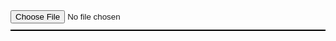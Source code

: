 <!DOCTYPE html>
<html lang="en">
<head>
    <meta charset="UTF-8">
    <title>YOLOv8 Object Detection</title>
    <script src="https://cdn.jsdelivr.net/npm/onnxruntime-web/dist/ort.min.js"></script>
    <style>
      canvas {
          display:block;
          border: 1px solid black;
          margin-top:10px;
      }
    </style>
</head>
<body>
    <input id="uploadInput" type="file"/>
    <canvas></canvas>
    <script>
      /**
       * "Upload" button onClick handler: uploads selected image file
       * to backend, receives array of detected objects
       * and draws them on top of image
       */
       const input = document.getElementById("uploadInput");
       input.addEventListener("change",async(event) => {
           const boxes = await detect_objects_on_image(event.target.files[0]);
           draw_image_and_boxes(event.target.files[0],boxes);
       })

      /**
       * Function draws the image from provided file
       * and bounding boxes of detected objects on
       * top of the image
       * @param file Uploaded file object
       * @param boxes Array of bounding boxes in format [[x1,y1,x2,y2,object_type,probability],...]
       */
      function draw_image_and_boxes(file,boxes) {
          const img = new Image()
          img.src = URL.createObjectURL(file);
          img.onload = () => {
              const canvas = document.querySelector("canvas");
              canvas.width = img.width;
              canvas.height = img.height;
              const ctx = canvas.getContext("2d");
              ctx.drawImage(img,0,0);
              ctx.strokeStyle = "#00FF00";
              ctx.lineWidth = 3;
              ctx.font = "18px serif";
              boxes.forEach(([x1,y1,x2,y2,label]) => {
                  ctx.strokeRect(x1,y1,x2-x1,y2-y1);
                  ctx.fillStyle = "#00ff00";
                  const width = ctx.measureText(label).width;
                  ctx.fillRect(x1,y1,width+10,25);
                  ctx.fillStyle = "#000000";
                  ctx.fillText(label, x1, y1+18);
              });
          }
      }

      /**
       * Function receives an image, passes it through YOLOv8 neural network
       * and returns an array of detected objects and their bounding boxes
       * @param buf Input image body
       * @returns Array of bounding boxes in format [[x1,y1,x2,y2,object_type,probability],..]
       */
      async function detect_objects_on_image(buf) {
          const [input,img_width,img_height] = await prepare_input(buf);
          const output = await run_model(input);
          return process_output(output,img_width,img_height);
      }

      /**
       * Function used to convert input image to tensor,
       * required as an input to YOLOv8 object detection
       * network.
       * @param buf Content of uploaded file
       * @returns Array of pixels
       */
      async function prepare_input(buf) {
          return new Promise(resolve => {
              const img = new Image();
              img.src = URL.createObjectURL(buf);
              img.onload = () => {
                  const [img_width,img_height] = [img.width, img.height]
                  const canvas = document.createElement("canvas");
                  canvas.width = 640;
                  canvas.height = 640;
                  const context = canvas.getContext("2d");
                  context.drawImage(img,0,0,640,640);
                  const imgData = context.getImageData(0,0,640,640);
                  const pixels = imgData.data;

                  const red = [], green = [], blue = [];
                  for (let index=0; index<pixels.length; index+=4) {
                      red.push(pixels[index]/255.0);
                      green.push(pixels[index+1]/255.0);
                      blue.push(pixels[index+2]/255.0);
                  }
                  const input = [...red, ...green, ...blue];
                  resolve([input, img_width, img_height])
              }
          })
      }

      /**
       * Function used to pass provided input tensor to YOLOv8 neural network and return result
       * @param input Input pixels array
       * @returns Raw output of neural network as a flat array of numbers
       */
      async function run_model(input) {
          const model = await ort.InferenceSession.create("yolov8m.onnx");
          input = new ort.Tensor(Float32Array.from(input),[1, 3, 640, 640]);
          const outputs = await model.run({images:input});
          return outputs["output0"].data;
      }

      /**
       * Function used to convert RAW output from YOLOv8 to an array of detected objects.
       * Each object contain the bounding box of this object, the type of object and the probability
       * @param output Raw output of YOLOv8 network
       * @param img_width Width of original image
       * @param img_height Height of original image
       * @returns Array of detected objects in a format [[x1,y1,x2,y2,object_type,probability],..]
       */
      function process_output(output, img_width, img_height) {
          let boxes = [];
          for (let index=0;index<8400;index++) {
              const [class_id,prob] = [...Array(80).keys()]
                  .map(col => [col, output[8400*(col+4)+index]])
                  .reduce((accum, item) => item[1]>accum[1] ? item : accum,[0,0]);
              if (prob < 0.5) {
                  continue;
              }
              const label = yolo_classes[class_id];
              const xc = output[index];
              const yc = output[8400+index];
              const w = output[2*8400+index];
              const h = output[3*8400+index];
              const x1 = (xc-w/2)/640*img_width;
              const y1 = (yc-h/2)/640*img_height;
              const x2 = (xc+w/2)/640*img_width;
              const y2 = (yc+h/2)/640*img_height;
              boxes.push([x1,y1,x2,y2,label,prob]);
          }

          boxes = boxes.sort((box1,box2) => box2[5]-box1[5])
          const result = [];
          while (boxes.length>0) {
              result.push(boxes[0]);
              boxes = boxes.filter(box => iou(boxes[0],box)<0.7);
          }
          return result;
      }

      /**
       * Function calculates "Intersection-over-union" coefficient for specified two boxes
       * @param box1 First box in format: [x1,y1,x2,y2,object_class,probability]
       * @param box2 Second box in format: [x1,y1,x2,y2,object_class,probability]
       * @returns Intersection over union ratio as a float number
       */
      function iou(box1,box2) {
          return intersection(box1,box2)/union(box1,box2);
      }

      /**
       * Function calculates union area of two boxes.
       * @param box1 First box in format [x1,y1,x2,y2,object_class,probability]
       * @param box2 Second box in format [x1,y1,x2,y2,object_class,probability]
       * @returns Area of the boxes union as a float number
       */
      function union(box1,box2) {
          const [box1_x1,box1_y1,box1_x2,box1_y2] = box1;
          const [box2_x1,box2_y1,box2_x2,box2_y2] = box2;
          const box1_area = (box1_x2-box1_x1)*(box1_y2-box1_y1);
          const box2_area = (box2_x2-box2_x1)*(box2_y2-box2_y1);
          return box1_area + box2_area - intersection(box1,box2);
      }

      /**
       * Array of YOLOv8 class labels
       */
      const yolo_classes = ['person', 'bicycle', 'car', ...];
    </script>
</body>
</html>
